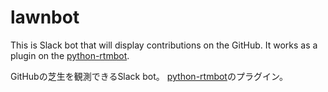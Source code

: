 # lawnbot

This is Slack bot that will display contributions on the GitHub. It works as a plugin on the [python-rtmbot](https://github.com/hnmx4/python-rtmbot).


GitHubの芝生を観測できるSlack bot。
[python-rtmbot](https://github.com/hnmx4/python-rtmbot)のプラグイン。
